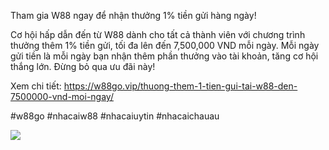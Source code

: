 Tham gia W88 ngay để nhận thưởng 1% tiền gửi hàng ngày! 

Cơ hội hấp dẫn đến từ W88 dành cho tất cả thành viên với chương trình thưởng thêm 1% tiền gửi, tối đa lên đến 7,500,000 VND mỗi ngày. Mỗi ngày gửi tiền là mỗi ngày bạn nhận thêm phần thưởng vào tài khoản, tăng cơ hội thắng lớn. Đừng bỏ qua ưu đãi này!

Xem chi tiết: https://w88go.vip/thuong-them-1-tien-gui-tai-w88-den-7500000-vnd-moi-ngay/

#w88go #nhacaiw88 #nhacaiuytin #nhacaichauau

![](https://s3-ap-northeast-1.amazonaws.com/g0v-hackmd-images/uploads/upload_23afb6fd24186d849db77600a0bcd02a.jpg)
